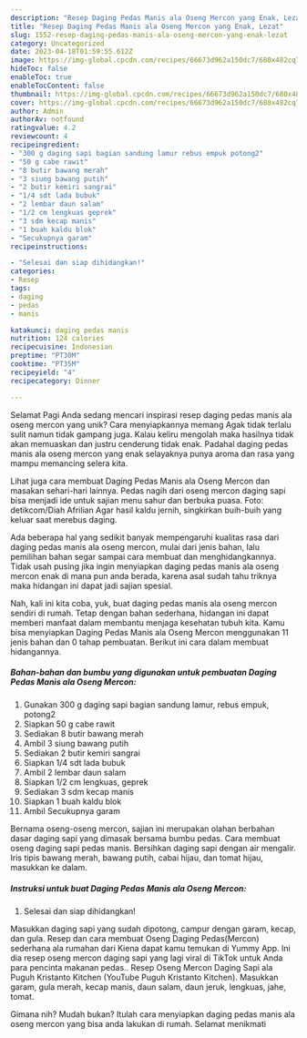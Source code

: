 ```yaml
---
description: "Resep Daging Pedas Manis ala Oseng Mercon yang Enak, Lezat"
title: "Resep Daging Pedas Manis ala Oseng Mercon yang Enak, Lezat"
slug: 1552-resep-daging-pedas-manis-ala-oseng-mercon-yang-enak-lezat
category: Uncategorized
date: 2023-04-18T01:59:55.612Z
image: https://img-global.cpcdn.com/recipes/66673d962a150dc7/680x482cq70/daging-pedas-manis-ala-oseng-mercon-foto-resep-utama.jpg
hideToc: false
enableToc: true
enableTocContent: false
thumbnail: https://img-global.cpcdn.com/recipes/66673d962a150dc7/680x482cq70/daging-pedas-manis-ala-oseng-mercon-foto-resep-utama.jpg
cover: https://img-global.cpcdn.com/recipes/66673d962a150dc7/680x482cq70/daging-pedas-manis-ala-oseng-mercon-foto-resep-utama.jpg
author: Admin
authorAv: notfound
ratingvalue: 4.2
reviewcount: 4
recipeingredient:
- "300 g daging sapi bagian sandung lamur rebus empuk potong2"
- "50 g cabe rawit"
- "8 butir bawang merah"
- "3 siung bawang putih"
- "2 butir kemiri sangrai"
- "1/4 sdt lada bubuk"
- "2 lembar daun salam"
- "1/2 cm lengkuas geprek"
- "3 sdm kecap manis"
- "1 buah kaldu blok"
- "Secukupnya garam"
recipeinstructions:

- "Selesai dan siap dihidangkan!"
categories:
- Resep
tags:
- daging
- pedas
- manis

katakunci: daging pedas manis 
nutrition: 124 calories
recipecuisine: Indonesian
preptime: "PT30M"
cooktime: "PT35M"
recipeyield: "4"
recipecategory: Dinner

---
```



Selamat Pagi Anda sedang mencari inspirasi resep daging pedas manis ala oseng mercon yang unik? Cara menyiapkannya memang Agak tidak terlalu sulit namun tidak gampang juga. Kalau keliru mengolah maka hasilnya tidak akan memuaskan dan justru cenderung tidak enak. Padahal daging pedas manis ala oseng mercon yang enak selayaknya punya aroma dan rasa yang mampu memancing selera kita.


Lihat juga cara membuat Daging Pedas Manis ala Oseng Mercon dan masakan sehari-hari lainnya. Pedas nagih dari oseng mercon daging sapi bisa menjadi ide untuk sajian menu sahur dan berbuka puasa. Foto: detikcom/Diah Afrilian Agar hasil kaldu jernih, singkirkan buih-buih yang keluar saat merebus daging.

Ada beberapa hal yang sedikit banyak mempengaruhi kualitas rasa dari daging pedas manis ala oseng mercon, mulai dari jenis bahan, lalu pemilihan bahan segar sampai cara membuat dan menghidangkannya. Tidak usah pusing jika ingin menyiapkan daging pedas manis ala oseng mercon enak di mana pun anda berada, karena asal sudah tahu triknya maka hidangan ini dapat jadi sajian spesial.


Nah, kali ini kita coba, yuk, buat daging pedas manis ala oseng mercon sendiri di rumah. Tetap dengan bahan sederhana, hidangan ini dapat memberi manfaat dalam membantu menjaga kesehatan tubuh kita. Kamu bisa menyiapkan Daging Pedas Manis ala Oseng Mercon menggunakan 11 jenis bahan dan 0 tahap pembuatan. Berikut ini cara dalam membuat hidangannya.

<!--inarticleads1-->

##### Bahan-bahan dan bumbu yang digunakan untuk pembuatan Daging Pedas Manis ala Oseng Mercon:

1. Gunakan 300 g daging sapi bagian sandung lamur, rebus empuk, potong2
1. Siapkan 50 g cabe rawit
1. Sediakan 8 butir bawang merah
1. Ambil 3 siung bawang putih
1. Sediakan 2 butir kemiri sangrai
1. Siapkan 1/4 sdt lada bubuk
1. Ambil 2 lembar daun salam
1. Siapkan 1/2 cm lengkuas, geprek
1. Sediakan 3 sdm kecap manis
1. Siapkan 1 buah kaldu blok
1. Ambil Secukupnya garam


Bernama oseng-oseng mercon, sajian ini merupakan olahan berbahan dasar daging sapi yang dimasak bersama bumbu pedas. Cara membuat oseng daging sapi pedas manis. Bersihkan daging sapi dengan air mengalir. Iris tipis bawang merah, bawang putih, cabai hijau, dan tomat hijau, masukkan ke dalam. 

<!--inarticleads2-->

##### Instruksi untuk buat Daging Pedas Manis ala Oseng Mercon:


1. Selesai dan siap dihidangkan!

Masukkan daging sapi yang sudah dipotong, campur dengan garam, kecap, dan gula. Resep dan cara membuat Oseng Daging Pedas(Mercon) sederhana ala rumahan dari Kiena dapat kamu temukan di Yummy App. Ini dia resep oseng mercon daging sapi yang lagi viral di TikTok untuk Anda para pencinta makanan pedas.. Resep Oseng Mercon Daging Sapi ala Puguh Kristanto Kitchen (YouTube Puguh Kristanto Kitchen). Masukkan garam, gula merah, kecap manis, daun salam, daun jeruk, lengkuas, jahe, tomat. 

Gimana nih? Mudah bukan? Itulah cara menyiapkan daging pedas manis ala oseng mercon yang bisa anda lakukan di rumah. Selamat menikmati
